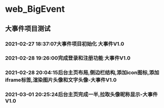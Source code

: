 # web_BigEvent
## 大事件项目测试
### 2021-02-27 18:37:07大事件项目初始化  大事件V1.0
### 2021-02-28 19:26:00完成登录和注册功能 大事件V1.0
### 2021-02-28 20:04:15后台主页布局,侧边栏结构,添加icon图标,添加iframe标签,渲染图片头像和文字头像-大事件V1.0
### 2021-03-01 20:25:24后台主页完成一半,拉取头像昵称显示-大事件V1.0

